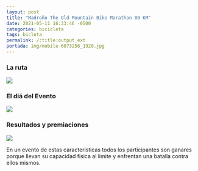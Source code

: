 ```yaml
---
layout: post
title: "Madroño The Old Mountain Bike Marathon 80 KM"
date: 2021-05-11 16:33:46 -0500
categories: bicicleta
tags: bicleta
permalink: /:title:output_ext
portada: img/mobile-6073256_1920.jpg
---
```




<h3 class="mb-3">La ruta</h3>
<img loading=lazy class="img-fluid w-50 float-left mr-4 mb-2" src="{{"img/mobile-6073256_1920.jpg" | relative_url}}">


<h3 class="mb-3">El diá del Evento</h3>
<img loading=lazy class="img-fluid w-50 float-right ml-4 mb-2" src="{{"img/blog-3.jpg.webp" | relative_url}}">


<h3 class="mb-3">Resultados y premiaciones</h3>
<img loading=lazy class="img-fluid w-50 float-left mr-4 mb-2" src="{{"img/mobile-6073256_1920.jpg" | relative_url}}">

En un evento de estas caracteristicas todos los participantes son ganares porque llevan su capacidad fisica al limite y enfrentan una batalla contra ellos mismos. 


